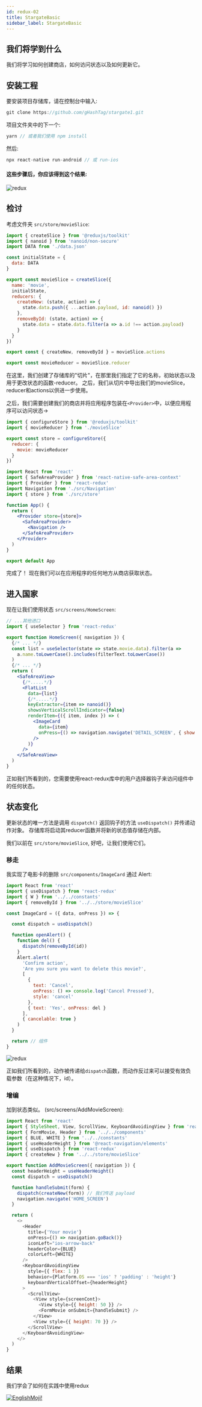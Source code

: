 ```yaml
---
id: redux-02
title: StargateBasic
sidebar_label: StargateBasic
---
```



## 我们将学到什么

我们将学习如何创建商店，如何访问状态以及如何更新它。

## 安装工程
要安装项目存储库，请在控制台中输入:

```jsx
git clone https://github.com/gHashTag/stargate1.git
```
项目文件夹中的下一个:
```jsx
yarn // 或者我们使用 npm install
```
然后:
```jsx
npx react-native run-android // 或 run-ios
```

#### 这些步骤后，你应该得到这个结果:
![redux](/img/redux/appView-02.png)

## 检讨

考虑文件夹 `src/store/movieSlice`:

```js
import { createSlice } from '@reduxjs/toolkit'
import { nanoid } from 'nanoid/non-secure'
import DATA from './data.json'

const initialState = {
  data: DATA
}

export const movieSlice = createSlice({
  name: 'movie',
  initialState,
  reducers: {
    createNew: (state, action) => {
      state.data.push({ ...action.payload, id: nanoid() })
    },
    removeById: (state, action) => {
      state.data = state.data.filter(a => a.id !== action.payload)
    }
  }
})

export const { createNew, removeById } = movieSlice.actions

export const movieReducer = movieSlice.reducer
```
在这里，我们创建了存储库的"切片"，在那里我们指定了它的名称，初始状态以及用于更改状态的函数-reducer。 之后，我们从切片中导出我们的movieSlice，reducer和actions以供进一步使用。

之后，我们需要创建我们的商店并将应用程序包装在`<Provider>`中，以便应用程序可以访问状态→

```js
import { configureStore } from '@reduxjs/toolkit'
import { movieReducer } from './movieSlice'

export const store = configureStore({
  reducer: {
    movie: movieReducer
  }
})
```
```jsx
import React from 'react'
import { SafeAreaProvider } from 'react-native-safe-area-context'
import { Provider } from 'react-redux'
import Navigation from './src/Navigation'
import { store } from './src/store'

function App() {
  return (
    <Provider store={store}>
      <SafeAreaProvider>
        <Navigation />
      </SafeAreaProvider>
    </Provider>
  )
}

export default App
```

完成了！ 现在我们可以在应用程序的任何地方从商店获取状态。

## 进入国家

现在让我们使用状态 `src/screens/HomeScreen`:

```jsx
// ...其他进口
import { useSelector } from 'react-redux'

export function HomeScreen({ navigation }) {
  {/* ... */}
  const list = useSelector(state => state.movie.data).filter(a =>
    a.name.toLowerCase().includes(filterText.toLowerCase())
  )
  {/* ... */}
  return (
    <SafeAreaView>
      {/*.....*/}
      <FlatList
        data={list}
        {/*.....*/}
        keyExtractor={item => nanoid()}
        showsVerticalScrollIndicator={false}
        renderItem={({ item, index }) => (
          <ImageCard
            data={item}
            onPress={() => navigation.navigate('DETAIL_SCREEN', { show: item })}
          />
        )}
      />
    </SafeAreaView>
  )
}
```

正如我们所看到的，您需要使用react-redux库中的用户选择器钩子来访问组件中的任何状态。

## 状态变化

更新状态的唯一方法是调用 `dispatch()` 返回钩子的方法 `useDispatch()` 并传递动作对象。 存储库将启动其reducer函数并将新的状态值存储在内部。

我们以前在 `src/store/movieSlice`, 好吧，让我们使用它们。

### 移走

我实现了电影卡的删除 `src/components/ImageCard` 通过 Alert:

```jsx
import React from 'react'
import { useDispatch } from 'react-redux'
import { W } from '../../constants'
import { removeById } from '../../store/movieSlice'

const ImageCard = ({ data, onPress }) => {

  const dispatch = useDispatch()

  function openAlert() {
    function del() {
      dispatch(removeById(id))
    }
    Alert.alert(
      'Confirm action',
      'Are you sure you want to delete this movie?',
      [
        {
          text: 'Cancel',
          onPress: () => console.log('Cancel Pressed'),
          style: 'cancel'
        },
        { text: 'Yes', onPress: del }
      ],
      { cancelable: true }
    )
  }

  return // 组件
}
```


![redux](/img/redux/appDelItem-02.png)

正如我们所看到的，动作被传递给`dispatch`函数，而动作反过来可以接受有效负载参数（在这种情况下，id）。

### 增编

加到状态类似。
(src/screens/AddMovieScreen):
```js
import React from 'react'
import { StyleSheet, View, ScrollView, KeyboardAvoidingView } from 'react-native'
import { FormMovie, Header } from '../../components'
import { BLUE, WHITE } from '../../constants'
import { useHeaderHeight } from '@react-navigation/elements'
import { useDispatch } from 'react-redux'
import { createNew } from '../../store/movieSlice'

export function AddMovieScreen({ navigation }) {
  const headerHeight = useHeaderHeight()
  const dispatch = useDispatch()

  function handleSubmit(form) {
    dispatch(createNew(form)) // 我们传送 payload
    navigation.navigate('HOME_SCREEN')
  }

  return (
    <>
      <Header
        title={'Your movie'}
        onPress={() => navigation.goBack()}
        iconLeft="ios-arrow-back"
        headerColor={BLUE}
        colorLeft={WHITE}
      />
      <KeyboardAvoidingView
        style={{ flex: 1 }}
        behavior={Platform.OS === 'ios' ? 'padding' : 'height'}
        keyboardVerticalOffset={headerHeight}
      >
        <ScrollView>
          <View style={screenCont}>
            <View style={{ height: 50 }} />
            <FormMovie onSubmit={handleSubmit} />
          </View>
          <View style={{ height: 70 }} />
        </ScrollView>
      </KeyboardAvoidingView>
    </>
  )
}
```

## 结果

我们学会了如何在实践中使用redux

[![EnglishMoji!](/img/logo/englishmoji.png)](https://apps.apple.com/kz/app/englishmoji/id6450254885)